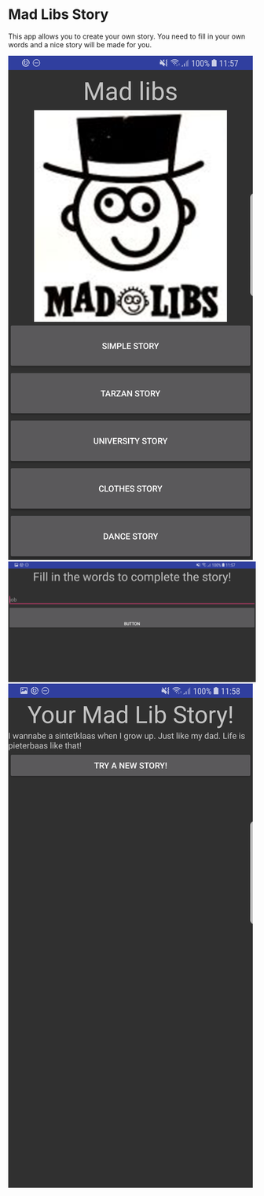 # Mad Libs Story

This app allows you to create your own story. You need to fill in your own words and a nice story will be made for you.

![startscreen](https://github.com/Wohesi/woutsingerling-pset2/blob/master/doc/Screenshot_20171109-115701.png)
![addwords](https://github.com/Wohesi/woutsingerling-pset2/blob/master/doc/Screenshot_20171109-115735.png)
![finalstory](https://github.com/Wohesi/woutsingerling-pset2/blob/master/doc/Screenshot_20171109-115813.png)
